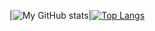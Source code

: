 |![My GitHub stats](https://github-readme-stats.vercel.app/api?username=hmouis&show_icons=true&theme=radical)|[![Top Langs](https://github-readme-stats.vercel.app/api/top-langs/?username=hmouis&layout=compact&theme=radical)](https://github.com/anuraghazra/github-readme-stats)
